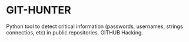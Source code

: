 # GIT-HUNTER
Python tool to detect critical information (passwords, usernames, strings connectios, etc) in public repositories. GITHUB Hacking.
